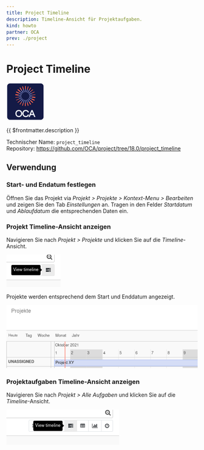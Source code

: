 ```yaml
---
title: Project Timeline
description: Timeline-Ansicht für Projektaufgaben.
kind: howto
partner: OCA
prev: ./project
---
```

# Project Timeline
![icon_oca_app](attachments/icon_oca_app.png)

{{ $frontmatter.description }}

Technischer Name: `project_timeline`\
Repository: <https://github.com/OCA/project/tree/18.0/project_timeline>

## Verwendung

### Start- und Endatum festlegen

Öffnen Sie das Projekt via *Projekt > Projekte > Kontext-Menu > Bearbeiten* und zeigen Sie den Tab *Einstellungen* an. Tragen in den Felder *Startdatum* und *Ablaufdatum* die entsprechenden Daten ein.

### Projekt Timeline-Ansicht anzeigen

Navigieren Sie nach *Projekt > Projekte* und klicken Sie auf die *Timeline*-Ansicht.

![](attachments/Project%20Timeline%20View%20timeline.png)

Projekte werden entsprechend dem Start und Enddatum angezeigt.

![](attachments/Project%20Timeline%20View.png)

### Projektaufgaben Timeline-Ansicht anzeigen

Navigieren Sie nach *Projekt > Alle Aufgaben* und klicken Sie auf die *Timeline*-Ansicht.

![](attachments/Project%20Timeline%20View%20task%20timeline.png)
